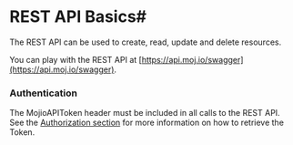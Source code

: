 # REST API Basics#

The REST API can be used to create, read, update and delete resources. 

You can play with the REST API at [https://api.moj.io/swagger](https://api.moj.io/swagger).

### Authentication ###
The MojioAPIToken header must be included in all calls to the REST API. See the [Authorization section](#/content/cms.Getting_Started.Authorization) for more information on how to retrieve the Token.
